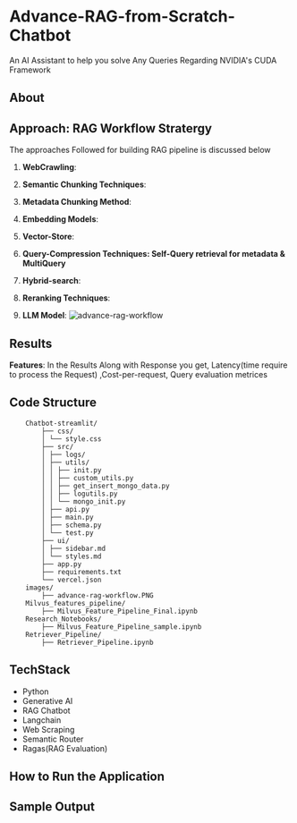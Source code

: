 # Advance-RAG-from-Scratch- Chatbot 

An AI Assistant to help you solve Any Queries Regarding NVIDIA's CUDA Framework

## About



## Approach: RAG Workflow Stratergy

The approaches Followed for building RAG pipeline is discussed below

1. **WebCrawling**: 

2. **Semantic Chunking Techniques**:

3. **Metadata Chunking Method**:

3. **Embedding Models**:

4. **Vector-Store**:

5. **Query-Compression Techniques: Self-Query retrieval for metadata & MultiQuery**

6. **Hybrid-search**:

7. **Reranking Techniques**:

8. **LLM Model**:
![advance-rag-workflow](https://github.com/user-attachments/assets/f66d9c12-5356-4b48-8a2e-1a4551181f57)

## Results

**Features**: In the Results Along with Response you get, Latency(time require to process the Request) ,Cost-per-request, Query evaluation metrices

## Code Structure

```
    Chatbot-streamlit/
        ├── css/
        │ └── style.css
        ├── src/
        │ ├── logs/
        │ ├── utils/
        │ │ ├── init.py
        │ │ ├── custom_utils.py
        │ │ ├── get_insert_mongo_data.py
        │ │ ├── logutils.py
        │ │ └── mongo_init.py
        │ ├── api.py
        │ ├── main.py
        │ ├── schema.py
        │ └── test.py
        ├── ui/
        │ ├── sidebar.md
        │ └── styles.md
        ├── app.py
        ├── requirements.txt
        └── vercel.json
    images/
        ├── advance-rag-workflow.PNG
    Milvus_features_pipeline/
        ├── Milvus_Feature_Pipeline_Final.ipynb
    Research_Notebooks/
        ├── Milvus_Feature_Pipeline_sample.ipynb
    Retriever_Pipeline/
        ├── Retriever_Pipeline.ipynb
```

## TechStack

- Python
- Generative AI
- RAG Chatbot
- Langchain
- Web Scraping
- Semantic Router
- Ragas(RAG Evaluation)

## How to Run the Application


## Sample Output
